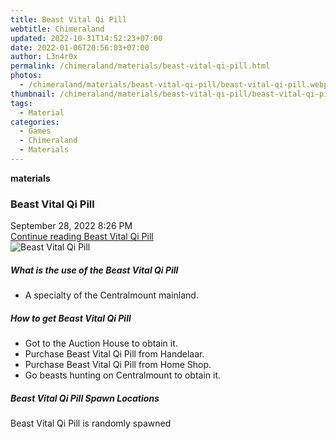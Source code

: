 ```yaml
---
title: Beast Vital Qi Pill
webtitle: Chimeraland
updated: 2022-10-31T14:52:23+07:00
date: 2022-01-06T20:56:03+07:00
author: L3n4r0x
permalink: /chimeraland/materials/beast-vital-qi-pill.html
photos:
  - /chimeraland/materials/beast-vital-qi-pill/beast-vital-qi-pill.webp
thumbnail: /chimeraland/materials/beast-vital-qi-pill/beast-vital-qi-pill.webp
tags:
  - Material
categories:
  - Games
  - Chimeraland
  - Materials
---
```


<section id="bootstrap-wrapper"><link rel="stylesheet" href="https://cdn.statically.io/gh/dimaslanjaka/Web-Manajemen/40ac3225/css/bootstrap-4.5-wrapper.css"/><div class="row g-0 border rounded overflow-hidden flex-md-row mb-4 shadow-sm position-relative"><div class="col p-4 d-flex flex-column position-static"><strong class="d-inline-block mb-2 text-success">materials</strong><h3 class="mb-0">Beast Vital Qi Pill</h3><div class="mb-1 text-muted">September 28, 2022 8:26 PM</div><a href="#" class="stretched-link d-none">Continue reading Beast Vital Qi Pill</a></div><div class="col-auto d-none d-lg-block"><img src="/chimeraland/materials/beast-vital-qi-pill/beast-vital-qi-pill.webp" alt="Beast Vital Qi Pill"/></div></div><div class="row"><div class="col-lg-6 col-12 mb-2"><div class="card"><div class="card-body"><h5 class="card-title">What is the use of the Beast Vital Qi Pill</h5><div class="card-text"><ul><li>A specialty of the Centralmount mainland.</li></ul></div></div></div></div><div class="col-lg-6 col-12 mb-2"><div class="card"><div class="card-body"><h5 class="card-title">How to get Beast Vital Qi Pill</h5><div class="card-text"><ul><li>Got to the Auction House to obtain it.</li><li>Purchase Beast Vital Qi Pill from Handelaar.</li><li>Purchase Beast Vital Qi Pill from Home Shop.</li><li>Go beasts hunting on Centralmount to obtain it.</li></ul></div></div></div></div><div class="col-12 mb-2"><h5>Beast Vital Qi Pill Spawn Locations</h5><p>Beast Vital Qi Pill is randomly spawned</p></div></div></section>